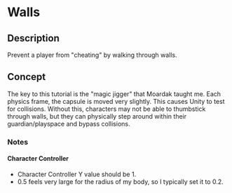 # Walls

## Description

Prevent a player from "cheating" by walking through walls.

## Concept

The key to this tutorial is the "magic jigger" that Moardak taught me.  Each physics frame, the capsule is moved very slightly.  This causes Unity to test for collisions.  Without this, characters may not be able to thumbstick through walls, but they can physically step around within their guardian/playspace and bypass collisions.

### Notes

#### Character Controller

- Character Controller Y value should be 1.
- 0.5 feels very large for the radius of my body, so I typically set it to 0.2.
